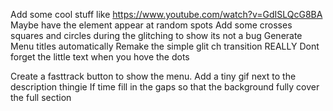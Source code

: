 Add some cool stuff like  https://www.youtube.com/watch?v=GdISLQcG8BA Maybe have the element appear at random spots 
Add some crosses squares and circles during the glitching to show its not a bug
Generate Menu titles automatically
Remake the simple glit ch transition REALLY
Dont forget the little text when you hove the dots

Create a fasttrack button to show the menu. 
Add a tiny gif next to the description thingie
If time fill in the gaps so that the background fully cover the full section
